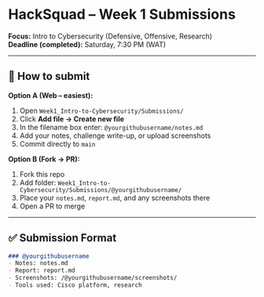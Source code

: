 # HackSquad – Week 1 Submissions
**Focus:** Intro to Cybersecurity (Defensive, Offensive, Research)  
**Deadline (completed):** Saturday, 7:30 PM (WAT)

---

## 📌 How to submit
**Option A (Web – easiest):**
1. Open `Week1_Intro-to-Cybersecurity/Submissions/`
2. Click **Add file → Create new file**
3. In the filename box enter: `@yourgithubusername/notes.md`
4. Add your notes, challenge write-up, or upload screenshots
5. Commit directly to `main`

**Option B (Fork → PR):**
1. Fork this repo
2. Add folder: `Week1_Intro-to-Cybersecurity/Submissions/@yourgithubusername/`
3. Place your `notes.md`, `report.md`, and any screenshots there
4. Open a PR to merge

---

## ✅ Submission Format
```markdown
### @yourgithubusername
- Notes: notes.md
- Report: report.md
- Screenshots: /@yourgithubusername/screenshots/
- Tools used: Cisco platform, research


